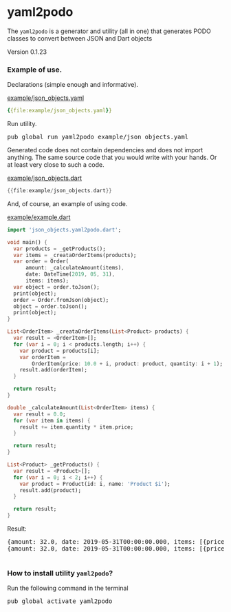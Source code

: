 # yaml2podo

The `yaml2podo` is a generator and utility (all in one) that generates PODO classes to convert between JSON and Dart objects

Version 0.1.23

### Example of use.

Declarations (simple enough and informative).

[example/json_objects.yaml](https://github.com/mezoni/yaml2podo/blob/master/example/json_objects.yaml)

```yaml
{{file:example/json_objects.yaml}}
```

Run utility.

<pre>
pub global run yaml2podo example/json_objects.yaml
</pre>

Generated code does not contain dependencies and does not import anything.
The same source code that you would write with your hands. Or at least very close to such a code.

[example/json_objects.dart](https://github.com/mezoni/yaml2podo/blob/master/example/json_objects.dart)

```dart
{{file:example/json_objects.dart}}
```

And, of course, an example of using code.

[example/example.dart](https://github.com/mezoni/yaml2podo/blob/master/example/example.dart)

```dart
import 'json_objects.yaml2podo.dart';

void main() {
  var products = _getProducts();
  var items = _creataOrderItems(products);
  var order = Order(
      amount: _calculateAmount(items),
      date: DateTime(2019, 05, 31),
      items: items);
  var object = order.toJson();
  print(object);
  order = Order.fromJson(object);
  object = order.toJson();
  print(object);
}

List<OrderItem> _creataOrderItems(List<Product> products) {
  var result = <OrderItem>[];
  for (var i = 0; i < products.length; i++) {
    var product = products[i];
    var orderItem =
        OrderItem(price: 10.0 + i, product: product, quantity: i + 1);
    result.add(orderItem);
  }

  return result;
}

double _calculateAmount(List<OrderItem> items) {
  var result = 0.0;
  for (var item in items) {
    result += item.quantity * item.price;
  }

  return result;
}

List<Product> _getProducts() {
  var result = <Product>[];
  for (var i = 0; i < 2; i++) {
    var product = Product(id: i, name: 'Product $i');
    result.add(product);
  }

  return result;
}

```

Result:

<pre>
{amount: 32.0, date: 2019-05-31T00:00:00.000, items: [{price: 10.0, product: {id: 0, name: Product 0}, qty: 1}, {price: 11.0, product: {id: 1, name: Product 1}, qty: 2}]}
{amount: 32.0, date: 2019-05-31T00:00:00.000, items: [{price: 10.0, product: {id: 0, name: Product 0}, qty: 1}, {price: 11.0, product: {id: 1, name: Product 1}, qty: 2}]}

</pre>

### How to install utility `yaml2podo`?

Run the following command in the terminal

<pre>
pub global activate yaml2podo
</pre>
